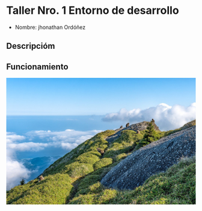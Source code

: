 # Taller Nro. 1 Entorno de desarrollo 

- Nombre: jhonathan Ordóñez

## Descripcióm 

## Funcionamiento 


![](Img/landscape-g8e554e7ae_1280.jpg
)

